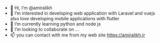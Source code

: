 - 👋 Hi, I’m @amiralikh
- 👀 I’m interested in developing web application with Laravel and vuejs also love developing mobile applications with flutter
- 🌱 I’m currently learning python and node js
- 💞️ I’m looking to collaborate on ...
- 📫 you can contact with me from my web site https://amiralikh.ir

